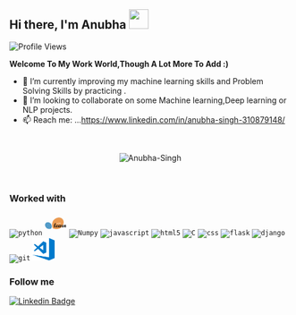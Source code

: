 ## Hi there, I'm Anubha <img src="https://raw.githubusercontent.com/TheDudeThatCode/TheDudeThatCode/master/Assets/Hi.gif" width=35 height=35>

![Profile Views](https://komarev.com/ghpvc/?username=Anubha-Singh&style=flat-square)


**Welcome To My Work World,Though A Lot More To Add :)**
- 🔭 I’m currently improving my machine learning skills and Problem Solving Skills by practicing .
- 👯 I’m looking to collaborate on some Machine learning,Deep learning or NLP projects.
- 📫 Reach me: ...https://www.linkedin.com/in/anubha-singh-310879148/
<br/>

<p align="center"> <img src="https://github-readme-stats.vercel.app/api?username=Anubha-Singh&show_icons=true" alt="Anubha-Singh" /> </p>
<br/>

### Worked with 

<code><img height="40" src="https://devicons.github.io/devicon/devicon.git/icons/python/python-original.svg" title="python"></code>
<code><img height="40" src="https://raw.githubusercontent.com/github/explore/80688e429a7d4ef2fca1e82350fe8e3517d3494d/topics/scikit-learn/scikit-learn.png" title="sklearn"></code>
<code><img height="40" src="https://github.com/valohai/ml-logos/blob/master/numpy-simple.svg" title="Numpy"></code>
<code><img height="40" src="https://devicons.github.io/devicon/devicon.git/icons/javascript/javascript-original.svg" title="javascript"></code>
<code><img height="40" src="https://devicons.github.io/devicon/devicon.git/icons/html5/html5-original-wordmark.svg" title="html5"></code>
<code><img height="40" src="https://devicons.github.io/devicon/devicon.git/icons/c/c-original.svg" title="C"></code>
<code><img height="40" src="https://devicons.github.io/devicon/devicon.git/icons/css3/css3-original-wordmark.svg" title="css"></code>
<code><img height="40" src="https://www.vectorlogo.zone/logos/pocoo_flask/pocoo_flask-icon.svg" title="flask"></code>
<code><img height="40" src="https://devicons.github.io/devicon/devicon.git/icons/django/django-original.svg" title="django"></code>
<code><img height="40" src="https://www.vectorlogo.zone/logos/git-scm/git-scm-icon.svg" title="git"></code>
<code><img height="40" src="https://raw.githubusercontent.com/github/explore/80688e429a7d4ef2fca1e82350fe8e3517d3494d/topics/visual-studio-code/visual-studio-code.png" title="vscode"></code>


### Follow me

[![Linkedin Badge](https://img.shields.io/badge/-Anubha%20Singh-blue?style=flat-circle&logo=Linkedin&logoColor=white&link=https://www.linkedin.com/in/anubha-singh-310879148/)](https://www.linkedin.com/in/anubha-singh-310879148/)
